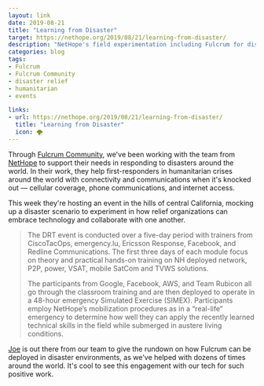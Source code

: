 ```yaml
---
layout: link
date: 2019-08-21
title: "Learning from Disaster"
target: https://nethope.org/2019/08/21/learning-from-disaster/
description: "NetHope's field experimentation including Fulcrum for disaster relief."
categories: blog
tags:
- Fulcrum
- Fulcrum Community
- disaster relief
- humanitarian
- events

links:
- url: https://nethope.org/2019/08/21/learning-from-disaster/
  title: "Learning from Disaster"
  icon: 🌪
---
```


Through [Fulcrum Community](https://www.fulcrumapp.com/community/ "Fulcrum Community"), we've been working with the team from [NetHope](https://nethope.org/ "NetHope") to support their needs in responding to disasters around the world. In their work, they help first-responders in humanitarian crises around the world with connectivity and communications when it's knocked out — cellular coverage, phone communications, and internet access.

This week they're hosting an event in the hills of central California, mocking up a disaster scenario to experiment in how relief organizations can embrace technology and collaborate with one another.

> The DRT event is conducted over a five-day period with trainers from CiscoTacOps, emergency.lu, Ericsson Response, Facebook, and Redline Communications. The first three days of each module focus on theory and practical hands-on training on NH deployed network, P2P, power, VSAT, mobile SatCom and TVWS solutions.
>
> The participants from Google, Facebook, AWS, and Team Rubicon all go through the classroom training and are then deployed to operate in a 48-hour emergency Simulated Exercise (SIMEX). Participants employ NetHope’s mobilization procedures as in a “real-life” emergency to determine how well they can apply the recently learned technical skills in the field while submerged in austere living conditions.

[Joe](https://twitter.com/oeon "Joe Larson") is out there from our team to give the rundown on how Fulcrum can be deployed in disaster environments, as we've helped with dozens of times around the world. It's cool to see this engagement with our tech for such positive work.
